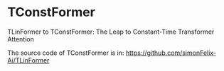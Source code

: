 # TConstFormer
TLinFormer to TConstFormer: The Leap to Constant-Time Transformer Attention

The source code of TConstFormer is in: https://github.com/simonFelix-Ai/TLinFormer
